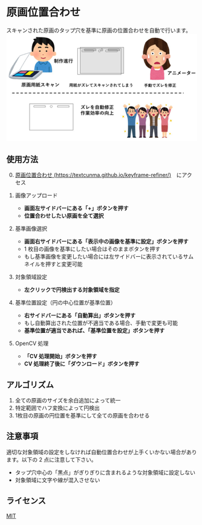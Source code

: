 # 原画位置合わせ

スキャンされた原画のタップ穴を基準に原画の位置合わせを自動で行います。
![Image](assets/explanation.jpg)

## 使用方法
0. [原画位置合わせ (https://textcunma.github.io/keyframe-refiner/)](https://textcunma.github.io/keyframe-refiner/)　にアクセス

1. 画像アップロード
    - **画面左サイドバーにある「+」ボタンを押す**
    - **位置合わせしたい原画を全て選択**
2. 基準画像選択
    - **画面右サイドバーにある「表示中の画像を基準に設定」ボタンを押す**
    - 1 枚目の画像を基準にしたい場合はそのままボタンを押す
    - もし基準画像を変更したい場合には左サイドバーに表示されているサムネイルを押すと変更可能
3. 対象領域設定
    - **左クリックで円検出する対象領域を指定**
4. 基準位置設定（円の中心位置が基準位置）
    - **右サイドバーにある「自動算出」ボタンを押す**
    - もし自動算出された位置が不適当である場合、手動で変更も可能
    - **基準位置が適当であれば、「基準位置を設定」ボタンを押す**
5. OpenCV 処理
    - **「CV 処理開始」ボタンを押す**
    - **CV 処理終了後に「ダウンロード」ボタンを押す**


## アルゴリズム
1. 全ての原画のサイズを余白追加によって統一
2. 特定範囲でハフ変換によって円検出
3. 1枚目の原画の円位置を基準にして全ての原画を合わせる

## 注意事項
適切な対象領域の設定をしなければ自動位置合わせが上手くいかない場合があります。以下の 2 点に注意して下さい。
- タップ穴中心の「黒点」がぎりぎりに含まれるような対象領域に設定しない
- 対象領域に文字や線が混入させない

## ライセンス
[MIT](LICENSE)
